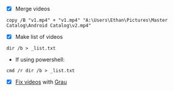 - [X] Merge videos

`copy /B "v1.mp4" + "v1.mp4" "A:\Users\Ethan\Pictures\Master Catalog\Android Catalog\v2.mp4"`

- [X] Make list of videos

`dir /b > _list.txt`

- If using powershell:

`cmd /r dir /b > _list.txt`

- [X] [Fix videos](https://www.youtube.com/watch?v=5p143_E7B1I) with [Grau](http://grauonline.de/cms2/?page_id=5#download)